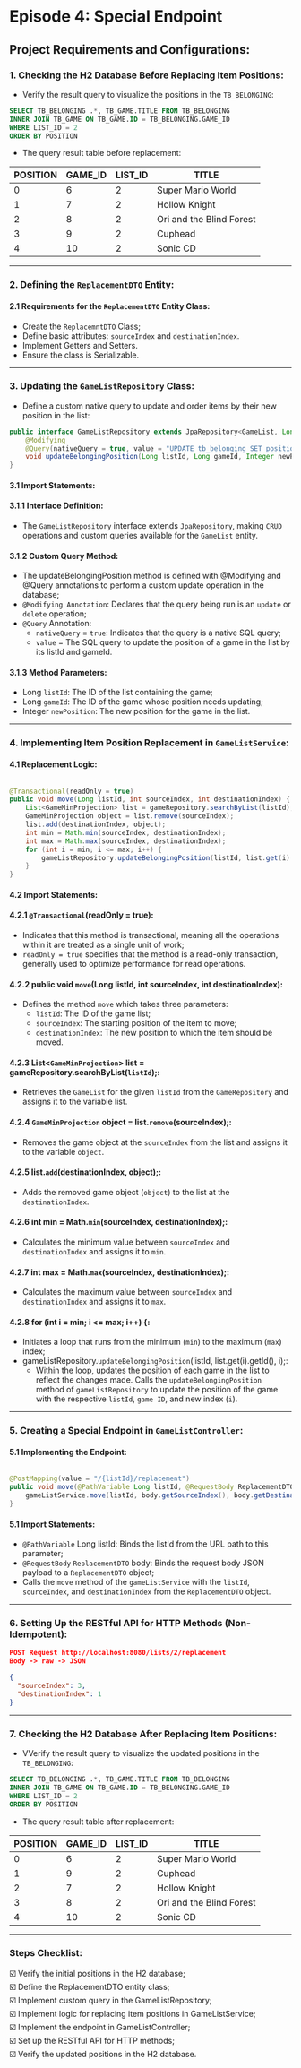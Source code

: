# Episode 4: Special Endpoint
## Project Requirements and Configurations:
### 1. Checking the H2 Database Before Replacing Item Positions:
- Verify the result query to visualize the positions in the `TB_BELONGING`:
```sql
SELECT TB_BELONGING .*, TB_GAME.TITLE FROM TB_BELONGING
INNER JOIN TB_GAME ON TB_GAME.ID = TB_BELONGING.GAME_ID
WHERE LIST_ID = 2
ORDER BY POSITION
```
- The query result table before replacement:

| POSITION | GAME_ID | LIST_ID | TITLE                    |
|----------|---------|---------|--------------------------|
| 0        | 6       | 2       | Super Mario World        |
| 1        | 7       | 2       | Hollow Knight            |
| 2        | 8       | 2       | Ori and the Blind Forest |
| 3        | 9       | 2       | Cuphead                  |
| 4        | 10      | 2       | Sonic CD                 |
***
### 2. Defining the `ReplacementDTO` Entity:
#### 2.1 Requirements for the `ReplacementDTO` Entity Class:
- Create the `ReplacemntDTO` Class;
- Define basic attributes: `sourceIndex` and `destinationIndex`.
- Implement Getters and Setters.
- Ensure the class is Serializable.
***
### 3. Updating the `GameListRepository` Class:
- Define a custom native query to update and order items by their new position in the list:
```java
public interface GameListRepository extends JpaRepository<GameList, Long> {
    @Modifying
    @Query(nativeQuery = true, value = "UPDATE tb_belonging SET position = :newPosition WHERE list_id = :listId AND game_id = :gameId")
    void updateBelongingPosition(Long listId, Long gameId, Integer newPosition);
}
```
#### 3.1 Import Statements:
#### 3.1.1 Interface Definition:
- The `GameListRepository` interface extends `JpaRepository`, making `CRUD` operations and custom queries available for the `GameList` entity.
#### 3.1.2 Custom Query Method:
- The updateBelongingPosition method is defined with @Modifying and @Query annotations to perform a custom update operation in the database;
- `@Modifying Annotation`: Declares that the query being run is an `update` or `delete` operation;
- `@Query` Annotation:
  - `nativeQuery` = `true`: Indicates that the query is a native SQL query;
  - `value` = The SQL query to update the position of a game in the list by its listId and gameId.
#### 3.1.3 Method Parameters:
- Long `listId`: The ID of the list containing the game;
- Long `gameId`: The ID of the game whose position needs updating;
- Integer `newPosition`: The new position for the game in the list.
***
### 4. Implementing Item Position Replacement in `GameListService`:
#### 4.1 Replacement Logic:
```java

@Transactional(readOnly = true)
public void move(Long listId, int sourceIndex, int destinationIndex) {
    List<GameMinProjection> list = gameRepository.searchByList(listId);
    GameMinProjection object = list.remove(sourceIndex);
    list.add(destinationIndex, object);
    int min = Math.min(sourceIndex, destinationIndex);
    int max = Math.max(sourceIndex, destinationIndex);
    for (int i = min; i <= max; i++) {
        gameListRepository.updateBelongingPosition(listId, list.get(i).getId(), i);
    }
}
```
#### 4.2 Import Statements:
#### 4.2.1 `@Transactional`(readOnly = true):
- Indicates that this method is transactional, meaning all the operations within it are treated as a single unit of work;
- `readOnly = true` specifies that the method is a read-only transaction, generally used to optimize performance for read operations.
#### 4.2.2 public void `move`(Long listId, int sourceIndex, int destinationIndex):
- Defines the method `move` which takes three parameters:
  - `listId`: The ID of the game list;
  - `sourceIndex`: The starting position of the item to move;
  - `destinationIndex`: The new position to which the item should be moved.
#### 4.2.3 List<`GameMinProjection`> list = gameRepository.searchByList(`listId`);:
- Retrieves the `GameList` for the given `listId` from the `GameRepository` and assigns it to the variable list.
#### 4.2.4 `GameMinProjection` object = list.`remove`(sourceIndex);:
- Removes the game object at the `sourceIndex` from the list and assigns it to the variable `object`.
#### 4.2.5 list.`add`(destinationIndex, object);:
- Adds the removed game object (`object`) to the list at the `destinationIndex`.
#### 4.2.6 int min = Math.`min`(sourceIndex, destinationIndex);:
- Calculates the minimum value between `sourceIndex` and `destinationIndex` and assigns it to `min`.
#### 4.2.7 int max = Math.`max`(sourceIndex, destinationIndex);:
- Calculates the maximum value between `sourceIndex` and `destinationIndex` and assigns it to `max`.
#### 4.2.8 for (int i = min; i <= max; i++) {:
- Initiates a loop that runs from the minimum (`min`) to the maximum (`max`) index;
- gameListRepository.`updateBelongingPosition`(listId, list.get(i).getId(), i);:
  - Within the loop, updates the position of each game in the list to reflect the changes made. Calls the `updateBelongingPosition` method of `gameListRepository` to update the position of the game with the respective `listId`, `game ID`, and new index (`i`).
***
### 5. Creating a Special Endpoint in `GameListController`:
#### 5.1 Implementing the Endpoint:
```java

@PostMapping(value = "/{listId}/replacement")
public void move(@PathVariable Long listId, @RequestBody ReplacementDTO body) {
    gameListService.move(listId, body.getSourceIndex(), body.getDestinationIndex());
}
```
#### 5.1 Import Statements:
- `@PathVariable` Long listId: Binds the listId from the URL path to this parameter;
- `@RequestBody` `ReplacementDTO` body: Binds the request body JSON payload to a `ReplacementDTO` object;
- Calls the `move` method of the `gameListService` with the `listId`, `sourceIndex`, and `destinationIndex` from the `ReplacementDTO` object.
***
### 6. Setting Up the RESTful API for HTTP Methods (Non-Idempotent):
```JSON
POST Request http://localhost:8080/lists/2/replacement 
Body -> raw -> JSON
```
```json
{
  "sourceIndex": 3,
  "destinationIndex": 1
}
```
***
### 7. Checking the H2 Database After Replacing Item Positions:
- VVerify the result query to visualize the updated positions in the `TB_BELONGING`:
```sql
SELECT TB_BELONGING .*, TB_GAME.TITLE FROM TB_BELONGING
INNER JOIN TB_GAME ON TB_GAME.ID = TB_BELONGING.GAME_ID
WHERE LIST_ID = 2
ORDER BY POSITION
```
- The query result table after replacement:

| POSITION | GAME_ID | LIST_ID | TITLE                    |
|----------|---------|---------|--------------------------|
| 0        | 6       | 2       | Super Mario World        |
| 1        | 9       | 2       | Cuphead                  |
| 2        | 7       | 2       | Hollow Knight            |
| 3        | 8       | 2       | Ori and the Blind Forest |
| 4        | 10      | 2       | Sonic CD                 |
***
### Steps Checklist:
:ballot_box_with_check: Verify the initial positions in the H2 database;<br/>
:ballot_box_with_check: Define the ReplacementDTO entity class;<br/>
:ballot_box_with_check: Implement custom query in the GameListRepository;<br/>
:ballot_box_with_check: Implement logic for replacing item positions in GameListService;<br/>
:ballot_box_with_check: Implement the endpoint in GameListController;<br/>
:ballot_box_with_check: Set up the RESTful API for HTTP methods;<br/>
:ballot_box_with_check: Verify the updated positions in the H2 database.
